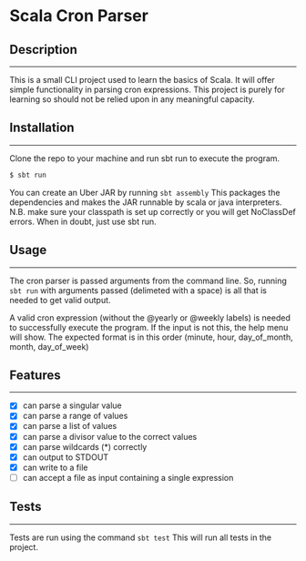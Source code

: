 # Scala Cron Parser

## Description
___
This is a small CLI project used to learn the basics of Scala. It will offer simple functionality in parsing cron expressions. This project is purely for learning so should not be relied upon in any meaningful capacity.

## Installation
___
Clone the repo to your machine and run sbt run to execute the program.
```bash
$ sbt run
```
You can create an Uber JAR by running `sbt assembly` This packages the dependencies and makes the JAR runnable by scala or java interpreters. N.B. make sure your classpath is set up correctly or you will get NoClassDef errors. When in doubt, just use sbt run.

## Usage
___
The cron parser is passed arguments from the command line. So, running `sbt run` with arguments passed (delimeted with a space) is all that is needed to get valid output.

A valid cron expression (without the @yearly or @weekly labels) is needed to successfully execute the program. If the input is not this, the help menu will show. The expected format is in this order (minute, hour, day_of_month, month, day_of_week)

## Features
___
- [x] can parse a singular value
- [x] can parse a range of values
- [x] can parse a list of values
- [x] can parse a divisor value to the correct values
- [x] can parse wildcards (*) correctly
- [x] can output to STDOUT
- [x] can write to a file
- [ ] can accept a file as input containing a single expression

## Tests
___
Tests are run using the command `sbt test` This will run all tests in the project.